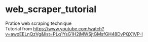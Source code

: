 # web_scraper_tutorial
Pratice web scraping technique 
<br>
Tutorial from https://www.youtube.com/watch?v=awoEELnQzVg&list=PLq1YsG1H2jMWSjtGMsfGH48DvPQX1VP-I
